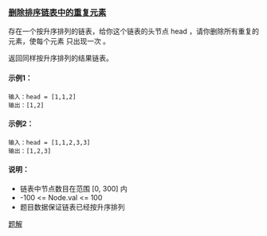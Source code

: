 ### [删除排序链表中的重复元素](https://leetcode-cn.com/problems/remove-duplicates-from-sorted-list/)

存在一个按升序排列的链表，给你这个链表的头节点 head ，请你删除所有重复的元素，使每个元素 只出现一次 。

返回同样按升序排列的结果链表。

#### 示例1：
```
输入：head = [1,1,2]
输出：[1,2]
```

#### 示例2：
```
输入：head = [1,1,2,3,3]
输出：[1,2,3]
```

#### 说明：
- 链表中节点数目在范围 [0, 300] 内
- -100 <= Node.val <= 100
- 题目数据保证链表已经按升序排列

[题解](https://github.com/WavyPeng/happy-together/blob/main/algorithm/linkedlist/src/main/java/com/linkedlist/solution/RemoveDuplicatesFromSortedList.java)
